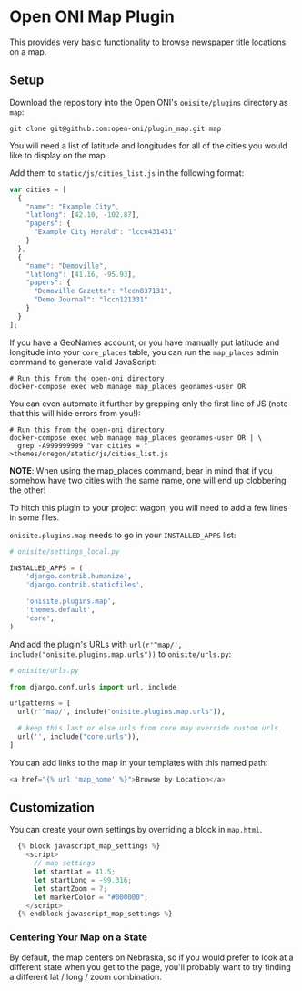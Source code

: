 # Open ONI Map Plugin

This provides very basic functionality to browse newspaper title locations on a map.

## Setup

Download the repository into the Open ONI's `onisite/plugins` directory as `map`:

```
git clone git@github.com:open-oni/plugin_map.git map
```

You will need a list of latitude and longitudes for all of the cities you would like to display on the map.

Add them to `static/js/cities_list.js` in the following format:

```javascript
var cities = [
  {
    "name": "Example City",
    "latlong": [42.10, -102.87],
    "papers": {
      "Example City Herald": "lccn431431"
    }
  },
  {
    "name": "Demoville",
    "latlong": [41.16, -95.93],
    "papers": {
      "Demoville Gazette": "lccn837131",
      "Demo Journal": "lccn121331"
    }
  }
];
```

If you have a GeoNames account, or you have manually put latitude and longitude
into your `core_places` table, you can run the `map_places` admin command to
generate valid JavaScript:

    # Run this from the open-oni directory
    docker-compose exec web manage map_places geonames-user OR

You can even automate it further by grepping only the first line of JS (note that this will hide errors from you!):

    # Run this from the open-oni directory
    docker-compose exec web manage map_places geonames-user OR | \
      grep -A999999999 "var cities = " >themes/oregon/static/js/cities_list.js

**NOTE**: When using the map_places command, bear in mind that if you somehow have two
cities with the same name, one will end up clobbering the other!

To hitch this plugin to your project wagon, you will need to add a few lines in some files.

`onisite.plugins.map` needs to go in your `INSTALLED_APPS` list:

```python
# onisite/settings_local.py

INSTALLED_APPS = (
    'django.contrib.humanize',
    'django.contrib.staticfiles',

    'onisite.plugins.map',
    'themes.default',
    'core',
)

```

And add the plugin's URLs with `url(r'^map/', include("onisite.plugins.map.urls"))` to `onisite/urls.py`:

```python
# onisite/urls.py

from django.conf.urls import url, include

urlpatterns = [
  url(r'^map/', include("onisite.plugins.map.urls")),

  # keep this last or else urls from core may override custom urls
  url('', include("core.urls")),
]
```

You can add links to the map in your templates with this named path:

```python
<a href="{% url 'map_home' %}">Browse by Location</a>
```

## Customization

You can create your own settings by overriding a block in `map.html`.

```javascript
  {% block javascript_map_settings %}
    <script>
      // map settings
      let startLat = 41.5;
      let startLong = -99.316;
      let startZoom = 7;
      let markerColor = "#000000";
    </script>
  {% endblock javascript_map_settings %}
```

### Centering Your Map on a State

By default, the map centers on Nebraska, so if you would prefer to look at a different state when you get to the page, you'll probably want to try finding a different lat / long / zoom combination.
